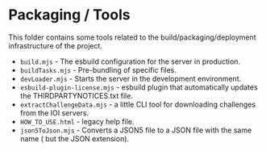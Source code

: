 # Packaging / Tools

This folder contains some tools related to the build/packaging/deployment
infrastructure of the project.

-   `build.mjs` - The esbuild configuration for the server in production.
-   `buildTasks.mjs` - Pre-bundling of specific files.
-   `devLoader.mjs` - Starts the server in the development environment.
-   `esbuild-plugin-license.mjs` - esbuild plugin that automatically updates the
    THIRDPARTYNOTICES.txt file.
-   `extractChallengeData.mjs` - a little CLI tool for downloading challenges from
    the IOI servers.
-   `HOW_TO_USE.html` - legacy help file.
-   `json5ToJson.mjs` - Converts a JSON5 file to a JSON file with the same name (
    but the JSON extension).
